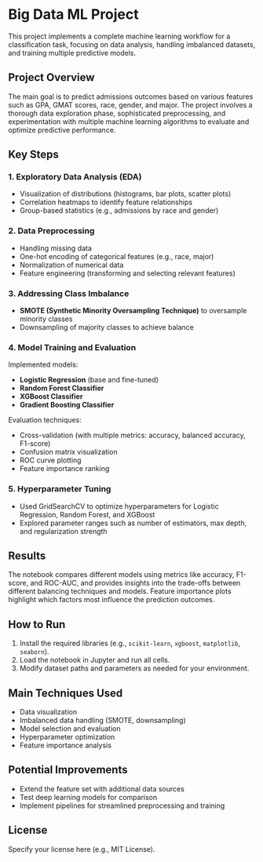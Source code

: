 
# Big Data ML Project

This project implements a complete machine learning workflow for a classification task, focusing on data analysis, handling imbalanced datasets, and training multiple predictive models.

## Project Overview

The main goal is to predict admissions outcomes based on various features such as GPA, GMAT scores, race, gender, and major. The project involves a thorough data exploration phase, sophisticated preprocessing, and experimentation with multiple machine learning algorithms to evaluate and optimize predictive performance.

## Key Steps

### 1. Exploratory Data Analysis (EDA)

- Visualization of distributions (histograms, bar plots, scatter plots)
- Correlation heatmaps to identify feature relationships
- Group-based statistics (e.g., admissions by race and gender)

### 2. Data Preprocessing

- Handling missing data
- One-hot encoding of categorical features (e.g., race, major)
- Normalization of numerical data
- Feature engineering (transforming and selecting relevant features)

### 3. Addressing Class Imbalance

- **SMOTE (Synthetic Minority Oversampling Technique)** to oversample minority classes
- Downsampling of majority classes to achieve balance

### 4. Model Training and Evaluation

Implemented models:

- **Logistic Regression** (base and fine-tuned)
- **Random Forest Classifier**
- **XGBoost Classifier**
- **Gradient Boosting Classifier**

Evaluation techniques:

- Cross-validation (with multiple metrics: accuracy, balanced accuracy, F1-score)
- Confusion matrix visualization
- ROC curve plotting
- Feature importance ranking

### 5. Hyperparameter Tuning

- Used GridSearchCV to optimize hyperparameters for Logistic Regression, Random Forest, and XGBoost
- Explored parameter ranges such as number of estimators, max depth, and regularization strength

## Results

The notebook compares different models using metrics like accuracy, F1-score, and ROC-AUC, and provides insights into the trade-offs between different balancing techniques and models. Feature importance plots highlight which factors most influence the prediction outcomes.

## How to Run

1. Install the required libraries (e.g., `scikit-learn`, `xgboost`, `matplotlib`, `seaborn`).
2. Load the notebook in Jupyter and run all cells.
3. Modify dataset paths and parameters as needed for your environment.

## Main Techniques Used

- Data visualization
- Imbalanced data handling (SMOTE, downsampling)
- Model selection and evaluation
- Hyperparameter optimization
- Feature importance analysis

## Potential Improvements

- Extend the feature set with additional data sources
- Test deep learning models for comparison
- Implement pipelines for streamlined preprocessing and training

## License

Specify your license here (e.g., MIT License).
